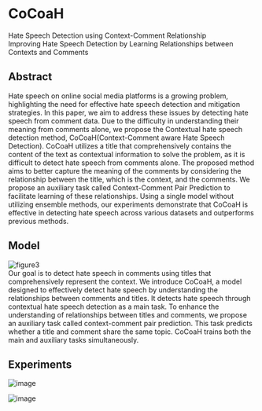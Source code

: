 # CoCoaH
Hate Speech Detection using Context-Comment Relationship   
Improving Hate Speech Detection by Learning Relationships between Contexts and Comments

## Abstract
Hate speech on online social media platforms is a growing problem, highlighting the need for effective hate speech detection and mitigation strategies. In this paper, we aim to address these issues by detecting hate speech from comment data. Due to the difficulty in understanding their meaning from comments alone, we propose the Contextual hate speech detection method, CoCoaH(Context-Comment aware Hate Speech Detection). CoCoaH utilizes a title that comprehensively contains the content of the text as contextual information to solve the problem, as it is difficult to detect hate speech from comments alone. The proposed method aims to better capture the meaning of the comments by considering the relationship between the title, which is the context, and the comments. We propose an auxiliary task called Context-Comment Pair Prediction to facilitate learning of these relationships. Using a single model without utilizing ensemble methods, our experiments demonstrate that CoCoaH is effective in detecting hate speech across various datasets and outperforms previous methods.

## Model
![figure3](https://github.com/na2na8/CoCoaH/assets/32005272/7ee10659-05b6-470e-b94c-9350bfcc11aa)<br>
Our goal is to detect hate speech in comments using titles that comprehensively represent the context. We introduce CoCoaH, a model designed to effectively detect hate speech by understanding the relationships between comments and titles. It detects hate speech through contextual hate speech detection as a main task. To enhance the understanding of relationships between titles and comments, we propose an auxiliary task called context-comment pair prediction. This task predicts whether a title and comment share the same topic. CoCoaH trains both the main and auxiliary tasks simultaneously.


## Experiments
![image](https://github.com/na2na8/CoCoaH/assets/32005272/f95d3c0d-d2e4-423e-8600-6f3eb3638973)<br>

![image](https://github.com/na2na8/CoCoaH/assets/32005272/f3477823-649d-4b78-89fb-26eb15f843f2)
